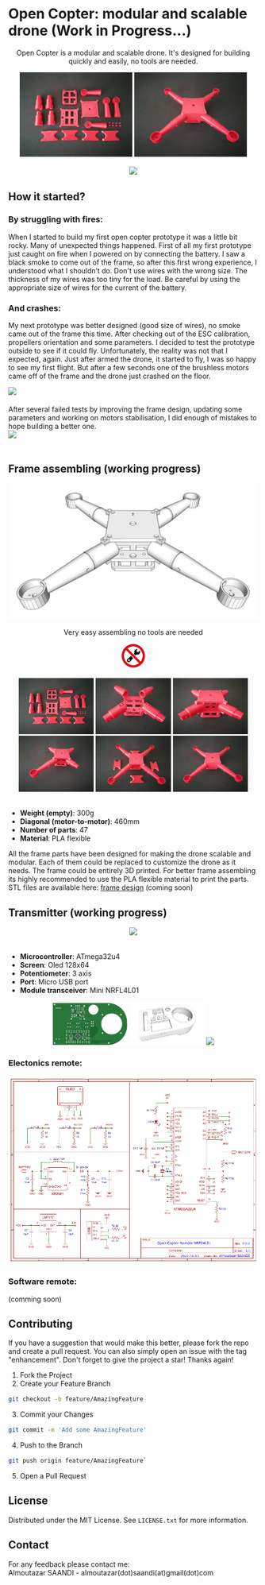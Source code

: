 # Open Copter: modular and scalable drone (Work in Progress...)<br>

<div align="center">
    <p>Open Copter is a modular and scalable drone. It's designed for building quickly and easily, no tools are needed.</p>
    <img src="src/images/frameassembly-1.jpg" width="45%">
    <img src="src/images/frameassembly-6.jpg" width="45%">
</div>
<br/>
<div align="center">
    <img src="src/images/opencopterbeach.gif">
</div>

## How it started?
### By struggling with fires:

<!--div align="left">
    <img src="src/images/stop_fire.gif" class="leftAlign">
    <p>Gif source: <a href="https://giphy.com/gifs/fire-seinfeld-15a78dCc2ESIw" target="_blank">Giphy</a>
</div-->
When I started to build my first open copter prototype it was a little bit rocky. Many of unexpected things happened. First of all my first prototype just caught on fire when I powered on by connecting the battery. I saw a black smoke to come out of the frame, so after this first wrong experience, I understood what I shouldn’t do. Don't use wires with the wrong size. The thickness of my wires was too tiny for the load. Be careful by using the appropriate size of wires for the current of the battery.

### And crashes:

My next prototype was better designed (good size of wires), no smoke came out of the frame this time. After checking out of the ESC calibration, propellers orientation and some parameters. I decided to test the prototype outside to see if it could fly. Unfortunately, the reality was not that I expected, again. Just after armed the drone, it started to fly, I was so happy to see my first flight. But after a few seconds one of the brushless motors came off of the frame and the drone just crashed on the floor.
<br/>
<div align="left">
    <img src="src/images/opencoptercrash.gif">
</div>
<br/>
After several failed tests by improving the frame design, updating some parameters and working on motors stabilisation, I did enough of mistakes to hope building a better one. 
<br/>
<div align="left">
    <img src="src/images/opencoptertest.gif">
</div>
<br/>

## Frame assembling (working progress)
<div align="center">
    <img src="src/images/frameshape.jpg">
</div>
<div align="center">
    <p>Very easy assembling no tools are needed</p>
    <img src="src/images/iconnotools.jpg" width="10%">
</div>
<br>
<div align="center">
    <img src="src/images/frameassembly-1.jpg" width="30%">
    <img src="src/images/frameassembly-2.jpg" width="30%">
    <img src="src/images/frameassembly-3.jpg" width="30%">
    <img src="src/images/frameassembly-4.jpg" width="30%">
    <img src="src/images/frameassembly-5.jpg" width="30%">
    <img src="src/images/frameassembly-6.jpg" width="30%">
</div>
<br>

* **Weight (empty)**: 300g
* **Diagonal (motor-to-motor)**: 460mm
* **Number of parts**: 47
* **Material**: PLA flexible 

All the frame parts have been designed for making the drone scalable and modular. Each of them could be replaced to customize the drone as it needs. 
The frame could be entirely 3D printed. For better frame assembling its highly recommended to use the PLA flexible material to print the parts. 
STL files are available here: <a href="https://github.com/saandial/Open-Copter/tree/main/frame_design" target="_blank">frame design</a> (coming soon)

## Transmitter (working progress)

<div align="center">   
    <img src="src/images/remote1.jpg" width=60% /> 
</div>
<br>

* **Microcontroller**: ATmega32u4
* **Screen**: Oled 128x64
* **Potentiometer**: 3 axis
* **Port**: Micro USB port
* **Module transceiver**: Mini NRFL4L01 

<div align="center">
    <img src="src/images/remotepcb.jpg" width="30%">
    <img src="src/images/remoteshape.jpg" width="30%">
    <img src="src/images/remote2.jpg" width="30%">
</div>

### Electonics remote:
<div class="center">   
    <img src="src/images/Schematic_remote.jpg" /> 
</div>

### Software remote:
(comming soon)

## Contributing

If you have a suggestion that would make this better, please fork the repo and create a pull request. You can also simply open an issue with the tag "enhancement".
Don't forget to give the project a star! Thanks again!

1. Fork the Project
2. Create your Feature Branch 
```bash
git checkout -b feature/AmazingFeature
```
3. Commit your Changes
```bash
git commit -m 'Add some AmazingFeature'
```
4. Push to the Branch 
```bash
git push origin feature/AmazingFeature`
```
5. Open a Pull Request

## License

Distributed under the MIT License. See `LICENSE.txt` for more information.

## Contact

For any feedback please contact me: <br>
Almoutazar SAANDI - almoutazar(dot)saandi(at)gmail(dot)com

